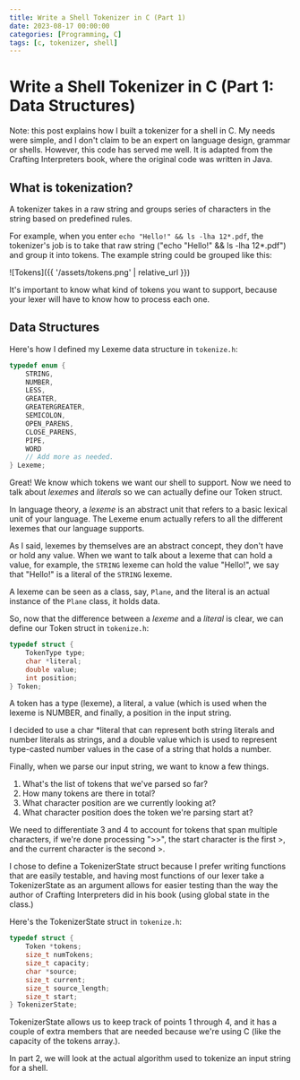 ```yaml
---
title: Write a Shell Tokenizer in C (Part 1)
date: 2023-08-17 00:00:00
categories: [Programming, C]
tags: [c, tokenizer, shell]
---
```


# Write a Shell Tokenizer in C (Part 1: Data Structures)

Note: this post explains how I built a tokenizer for a shell in C. My needs were simple,
and I don't claim to be an expert on language design, grammar or shells. However, this
code has served me well. It is adapted from the Crafting Interpreters book, where
the original code was written in Java.

## What is tokenization?

A tokenizer takes in a raw string and groups series of characters in the string based
on predefined rules.

For example, when you enter `echo "Hello!" && ls -lha 12*.pdf`, the tokenizer's job is to take
that raw string ("echo "Hello!" && ls -lha 12*.pdf") and group it into tokens. The example
string could be grouped like this:

![Tokens]({{ '/assets/tokens.png' | relative_url }})

It's important to know what kind of tokens you want to support, because
your lexer will have to know how to process each one.

## Data Structures

Here's how I defined my Lexeme data structure in `tokenize.h`:
```c
typedef enum {
    STRING,
    NUMBER,
    LESS,
    GREATER,
    GREATERGREATER,
    SEMICOLON,
    OPEN_PARENS,
    CLOSE_PARENS,
    PIPE,
    WORD
    // Add more as needed.
} Lexeme;
```

Great! We know which tokens we want our shell to support. Now we need to
talk about *lexemes* and *literals* so we can actually define our Token
struct.

In language theory, a *lexeme* is an abstract unit that refers to
a basic lexical unit of your language. 
The Lexeme enum actually refers to all the different lexemes that our language supports.

As I said, lexemes by themselves are an abstract concept, they don't have
or hold any value. When we want to talk about a lexeme that can hold a value,
for example, the `STRING` lexeme can hold the value "Hello!", we say that "Hello!"
is a literal of the `STRING` lexeme.

A lexeme can be seen as a class, say, `Plane`, and the literal
is an actual instance of the `Plane` class, it holds data.

So, now that the difference between a *lexeme* and a *literal* is clear,
we can define our Token struct in `tokenize.h`:
```c
typedef struct {
    TokenType type;
    char *literal;
    double value;
    int position;
} Token;
```

A token has a type (lexeme), a literal, a value (which is used when the
lexeme is NUMBER, and finally, a position in the input string.

I decided to use a char *literal that can represent both string literals
and number literals as strings, and a double value which is used to represent
type-casted number values in the case of a string that holds a number.

Finally, when we parse our input string, we want to know a few things.
1. What's the list of tokens that we've parsed so far?
2. How many tokens are there in total?
3. What character position are we currently looking at?
4. What character position does the token we're parsing start at?

We need to differentiate 3 and 4 to account for tokens that span multiple characters,
if we're done processing ">>", the start character is the first >, and the current character
is the second >.

I chose to define a TokenizerState struct because I prefer writing functions that are easily
testable, and having most functions of our lexer take a TokenizerState as an argument
allows for easier testing than the way the author of Crafting Interpreters did in his book (using global state in the class.)

Here's the TokenizerState struct in `tokenize.h`:
```c
typedef struct {
    Token *tokens;
    size_t numTokens;
    size_t capacity;
    char *source;
    size_t current;
    size_t source_length;
    size_t start;
} TokenizerState;
```

TokenizerState allows us to keep track of points 1 through 4, and it has a couple
of extra members that are needed because we're using C (like the capacity
of the tokens array.).

In part 2, we will look at the actual algorithm used to tokenize an input string for a shell.
